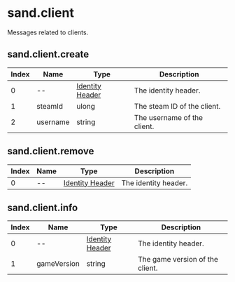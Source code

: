 # sand.client

Messages related to clients.

## sand.client.create

| Index | Name     | Type                                    | Description                 |
| ----- | -------- | --------------------------------------- | --------------------------- |
| 0     | --       | [Identity Header](/networking/identity) | The identity header.        |
| 1     | steamId  | ulong                                   | The steam ID of the client. |
| 2     | username | string                                  | The username of the client. |

## sand.client.remove

| Index | Name | Type                                    | Description          |
| ----- | ---- | --------------------------------------- | -------------------- |
| 0     | --   | [Identity Header](/networking/identity) | The identity header. |

## sand.client.info

| Index | Name        | Type                                    | Description                     |
| ----- | ----------- | --------------------------------------- | ------------------------------- |
| 0     | --          | [Identity Header](/networking/identity) | The identity header.            |
| 1     | gameVersion | string                                  | The game version of the client. |
